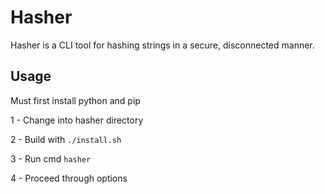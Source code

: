 # Hasher
Hasher is a CLI tool for hashing strings in a secure, disconnected manner. 
## Usage
Must first install python and pip

1 - Change into hasher directory

2 - Build with ``` ./install.sh ``` 

3 - Run cmd ``` hasher ```

4 - Proceed through options
